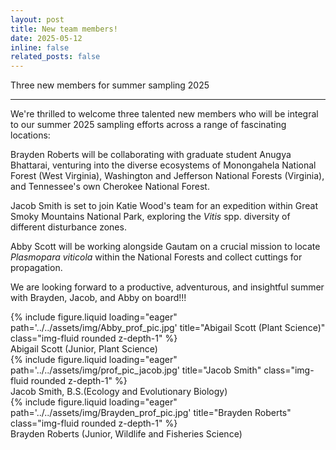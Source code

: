 ```yaml
---
layout: post
title: New team members!
date: 2025-05-12 
inline: false
related_posts: false
---
```


Three new members for summer sampling 2025

---
We're thrilled to welcome three talented new members who will be integral to our summer 2025 sampling efforts across a range of fascinating locations:

Brayden Roberts will be collaborating with graduate student Anugya Bhattarai, venturing into the diverse ecosystems of Monongahela National Forest (West Virginia), Washington and Jefferson National Forests (Virginia), and Tennessee's own Cherokee National Forest.
    
Jacob Smith is set to join Katie Wood's team for an expedition within Great Smoky Mountains National Park, exploring the <em> Vitis </em> spp. diversity of different disturbance zones.
    
    
Abby Scott will be working alongside Gautam on a crucial mission to locate <em> Plasmopara viticola </em> within the National Forests and collect cuttings for propagation.

We are looking forward to a productive, adventurous, and insightful summer with Brayden, Jacob, and Abby on board!!!



<div class="row">
    <div class="col-sm mt-3 mt-md-0">
        {% include figure.liquid loading="eager" path='../../assets/img/Abby_prof_pic.jpg' title="Abigail Scott (Plant Science)" class="img-fluid rounded z-depth-1" %}
        <div class="caption">
            Abigail Scott (Junior, Plant Science)
        </div>
    </div>
   <div class="col-sm mt-3 mt-md-0">
        {% include figure.liquid loading="eager" path='../../assets/img/prof_pic_jacob.jpg' title="Jacob Smith" class="img-fluid rounded z-depth-1" %}
        <div class="caption">
            Jacob Smith, B.S.(Ecology and Evolutionary Biology) 
        </div>
    </div>
    <div class="col-sm mt-3 mt-md-0">
        {% include figure.liquid loading="eager" path='../../assets/img/Brayden_prof_pic.jpg' title="Brayden Roberts" class="img-fluid rounded z-depth-1" %}
        <div class="caption">
           Brayden Roberts (Junior, Wildlife and Fisheries Science)
       </div>
    </div>   
</div>
